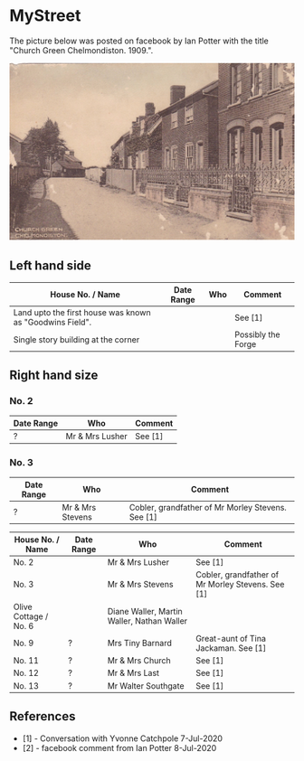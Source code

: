 # MyStreet

The picture below was posted on facebook by Ian Potter with the title "Church Green Chelmondiston. 1909.".
 
 <img src="https://github.com/MartinDavidWaller/MyStreet/blob/master/Pictures/ChurchGreen.jpg?sanitize=true&raw=true" />

## Left hand side

| House No. / Name | Date Range | Who | Comment |
|------------------|------------|-----|---------|
| Land upto the first house was known as "Goodwins Field". | | | See [1] |
| Single story building at the corner | | | Possibly the Forge |

## Right hand size

### No. 2

| Date Range | Who | Comment |
|------------|-----|---------|
| ? | Mr & Mrs Lusher | See [1] |

### No. 3

| Date Range | Who | Comment |
|------------|-----|---------|
| ? | Mr & Mrs Stevens | Cobler, grandfather of Mr Morley Stevens. See [1] |

| House No. / Name | Date Range | Who | Comment |
|------------------|------------|-----|---------|
| No. 2 | | Mr & Mrs Lusher | See [1] |
| No. 3 | | Mr & Mrs Stevens | Cobler, grandfather of Mr Morley Stevens. See [1] |
| Olive Cottage / No. 6 | | Diane Waller, Martin Waller, Nathan Waller | |
| No. 9 | ? | Mrs Tiny Barnard | Great-aunt of Tina Jackaman. See [1] |
| No. 11 | ? | Mr & Mrs Church | See [1] |
| No. 12 | ? | Mr & Mrs Last | See [1] |
| No. 13 | ? | Mr Walter Southgate | See [1] |

## References

* [1] - Conversation with Yvonne Catchpole 7-Jul-2020
* [2] - facebook comment from Ian Potter 8-Jul-2020